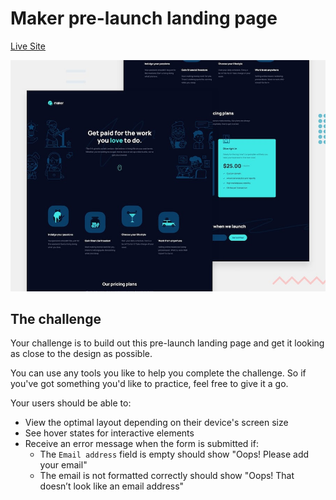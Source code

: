 # Maker pre-launch landing page

[Live Site](https://maker-five.vercel.app)

![Design preview for the Maker pre-launch landing page coding challenge](./preview.jpg)

## The challenge

Your challenge is to build out this pre-launch landing page and get it looking as close to the design as possible.

You can use any tools you like to help you complete the challenge. So if you've got something you'd like to practice, feel free to give it a go.

Your users should be able to:

- View the optimal layout depending on their device's screen size
- See hover states for interactive elements
- Receive an error message when the form is submitted if:
  - The `Email address` field is empty should show "Oops! Please add your email"
  - The email is not formatted correctly should show "Oops! That doesn’t look like an email address"
